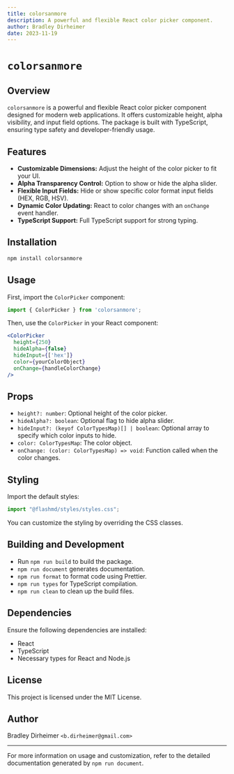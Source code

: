 ```yaml
---
title: colorsanmore
description: A powerful and flexible React color picker component.
author: Bradley Dirheimer
date: 2023-11-19
---
```

# `colorsanmore`

## Overview
`colorsanmore` is a powerful and flexible React color picker component designed for modern web applications. It offers customizable height, alpha visibility, and input field options. The package is built with TypeScript, ensuring type safety and developer-friendly usage.

## Features
- **Customizable Dimensions:** Adjust the height of the color picker to fit your UI.
- **Alpha Transparency Control:** Option to show or hide the alpha slider.
- **Flexible Input Fields:** Hide or show specific color format input fields (HEX, RGB, HSV).
- **Dynamic Color Updating:** React to color changes with an `onChange` event handler.
- **TypeScript Support:** Full TypeScript support for strong typing.

## Installation
```bash
npm install colorsanmore
```

## Usage
First, import the `ColorPicker` component:

```javascript
import { ColorPicker } from 'colorsanmore';
```

Then, use the `ColorPicker` in your React component:

```jsx
<ColorPicker
  height={250}
  hideAlpha={false}
  hideInput={['hex']}
  color={yourColorObject}
  onChange={handleColorChange}
/>
```

## Props

- `height?: number`: Optional height of the color picker.
- `hideAlpha?: boolean`: Optional flag to hide alpha slider.
- `hideInput?: (keyof ColorTypesMap)[] | boolean`: Optional array to specify which color inputs to hide.
- `color: ColorTypesMap`: The color object.
- `onChange: (color: ColorTypesMap) => void`: Function called when the color changes.

## Styling
Import the default styles:

```javascript
import "@flashmd/styles/styles.css";
```

You can customize the styling by overriding the CSS classes.

## Building and Development
- Run `npm run build` to build the package.
- `npm run document` generates documentation.
- `npm run format` to format code using Prettier.
- `npm run types` for TypeScript compilation.
- `npm run clean` to clean up the build files.

## Dependencies
Ensure the following dependencies are installed:
- React
- TypeScript
- Necessary types for React and Node.js

## License
This project is licensed under the MIT License.

## Author
Bradley Dirheimer `<b.dirheimer@gmail.com>`

---

For more information on usage and customization, refer to the detailed documentation generated by `npm run document`.